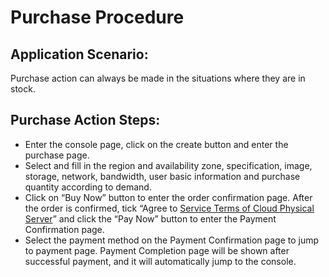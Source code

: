 # Purchase Procedure

## Application Scenario:
Purchase action can always be made in the situations where they are in stock.

## Purchase Action Steps:
- Enter the console page, click on the create button and enter the purchase page.
- Select and fill in the region and availability zone, specification, image, storage, network, bandwidth, user basic information and purchase quantity according to demand.
- Click on “Buy Now” button to enter the order confirmation page. After the order is confirmed, tick “Agree to [Service Terms of Cloud Physical Server](https://www.jdcloud.com/help/detail/3371/isCatalog/1)” and click the “Pay Now” button to enter the Payment Confirmation page.
- Select the payment method on the Payment Confirmation page to jump to payment page. Payment Completion page will be shown after successful payment, and it will automatically jump to the console.

